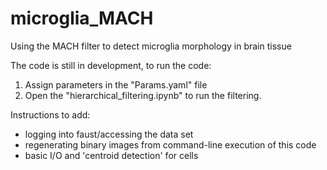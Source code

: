 # microglia_MACH
Using the MACH filter to detect microglia morphology in brain tissue

The code is still in development, to run the code:
1) Assign parameters in the "Params.yaml" file
2) Open the "hierarchical_filtering.ipynb" to run the filtering.


Instructions to add:
- logging into faust/accessing the data set
- regenerating binary images from command-line execution of this code
- basic I/O and 'centroid detection' for cells 

